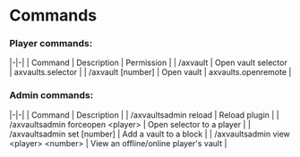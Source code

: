 # Commands


### Player commands:
|-|-|
| Command | Description | Permission |
| /axvault | Open vault selector | axvaults.selector |
| /axvault [number] | Open vault | axvaults.openremote |

### Admin commands:
|-|-|
| Command | Description |
| /axvaultsadmin reload | Reload plugin |
| /axvaultsadmin forceopen \<player> | Open selector to a player |
| /axvaultsadmin set \[number] | Add a vault to a block |
| /axvaultsadmin view \<player> \<number> | View an offline/online player's vault |